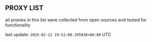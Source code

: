 ## PROXY LIST

all proxies in this list were collected from open sources and tested for functionality

last update: `2025-02-12 19:52:00.295038+00:00` UTC